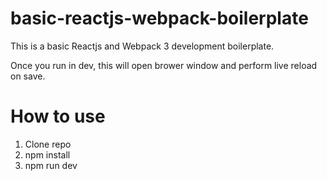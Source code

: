 # basic-reactjs-webpack-boilerplate
This is a basic Reactjs and Webpack 3 development boilerplate.

Once you run in dev, this will open brower window and perform live reload on save. 

# How to use

1. Clone repo
2. npm install
3. npm run dev

